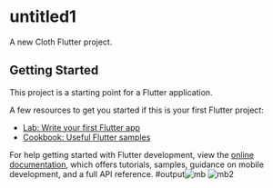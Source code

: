 # untitled1

A new Cloth Flutter project.

## Getting Started

This project is a starting point for a Flutter application.

A few resources to get you started if this is your first Flutter project:

- [Lab: Write your first Flutter app](https://docs.flutter.dev/get-started/codelab)
- [Cookbook: Useful Flutter samples](https://docs.flutter.dev/cookbook)

For help getting started with Flutter development, view the
[online documentation](https://docs.flutter.dev/), which offers tutorials,
samples, guidance on mobile development, and a full API reference.
#output![mb](https://user-images.githubusercontent.com/98844351/212252162-3df026a5-c278-42da-9eff-4951b4c86c39.png)
![mb2](https://user-images.githubusercontent.com/98844351/212252196-a4cff158-78cd-4de1-8fdc-5b22b30d0e6f.png)
